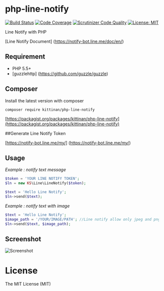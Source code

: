 php-line-notify
========
[![Build Status](https://travis-ci.org/kittinan/php-line-notify.svg?branch=master)](https://travis-ci.org/kittinan/php-line-notify)
[![Code Coverage](https://scrutinizer-ci.com/g/kittinan/php-line-notify/badges/coverage.png?b=master)](https://scrutinizer-ci.com/g/kittinan/php-line-notify/?branch=master)
[![Scrutinizer Code Quality](https://scrutinizer-ci.com/g/kittinan/php-line-notify/badges/quality-score.png?b=master)](https://scrutinizer-ci.com/g/kittinan/php-line-notify/?branch=master)
[![License: MIT](https://img.shields.io/badge/License-MIT-yellow.svg)](https://opensource.org/licenses/MIT)

Line Notify with PHP 

[Line Notify Document] (https://notify-bot.line.me/doc/en/)



## Requirement
* PHP 5.5+
* [guzzlehttp] (https://github.com/guzzle/guzzle)

## Composer

Install the latest version with composer

```
composer require kittinan/php-line-notify
```

[https://packagist.org/packages/kittinan/php-line-notify](https://packagist.org/packages/kittinan/php-line-notify)

##Generate Line Notify Token

[https://notify-bot.line.me/my/] (https://notify-bot.line.me/my/)

## Usage
*Example : notify text message*
```php
$token = 'YOUR LINE NOTIFY TOKEN';
$ln = new KS\Line\LineNotify($token);

$text = 'Hello Line Notify';
$ln->send($text);
```

*Example : notify text with image*
```php
$text = 'Hello Line Notify';
$image_path = '/YOUR/IMAGE/PATH'; //Line notify allow only jpeg and png file
$ln->send($text, $image_path);
```

## Screenshot
![Screenshot](/screenshot/screen.png?raw=true "Screenshot")


License
=======
The MIT License (MIT)
